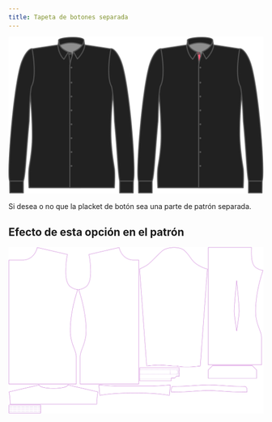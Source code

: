 ```yaml
---
title: Tapeta de botones separada
---
```


![Tapeta de botones separada](seperatebuttonplacket.svg)

Si desea o no que la placket de botón sea una parte de patrón separada.

## Efecto de esta opción en el patrón

![Esta imagen muestra el efecto de esta opción superponiendo varias variantes que tienen un valor diferente para esta opción](simon_seperatebuttonplacket_sample.svg "Efecto de esta opción en el patrón")
